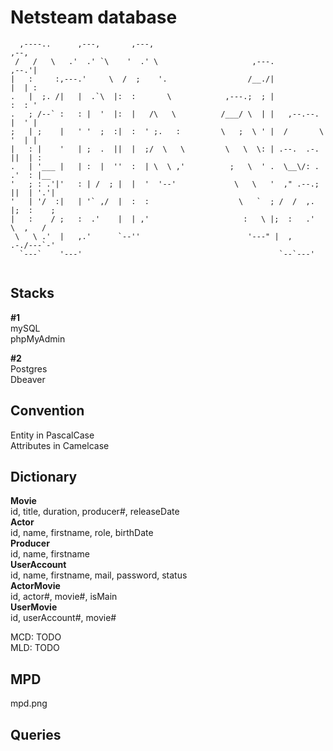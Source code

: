 # Netsteam database

```                                                                                                                                                                                 
  ,----..      ,---,       ,---,                                         ,--,    
 /   /   \   .'  .' `\    '  .' \                     ,---.            ,--.'|    
|   :     :,---.'     \  /  ;    '.                  /__./|            |  | :    
.   |  ;. /|   |  .`\  |:  :       \            ,---.;  ; |            :  : '    
.   ; /--` :   : |  '  |:  |   /\   \          /___/ \  | |   ,--.--.  |  ' |    
;   | ;    |   ' '  ;  :|  :  ' ;.   :         \   ;  \ ' |  /       \ '  | |    
|   : |    '   | ;  .  ||  |  ;/  \   \         \   \  \: | .--.  .-. ||  | :    
.   | '___ |   | :  |  ''  :  | \  \ ,'          ;   \  ' .  \__\/: . .'  : |__  
'   ; : .'|'   : | /  ; |  |  '  '--'             \   \   '  ," .--.; ||  | '.'| 
'   | '/  :|   | '` ,/  |  :  :                    \   `  ; /  /  ,.  |;  :    ; 
|   :    / ;   :  .'    |  | ,'                     :   \ |;  :   .'   \  ,   /  
 \   \ .'  |   ,.'      `--''                        '---" |  ,     .-./---`-'   
  `---`    '---'                                            `--`---'             
                                                                                 
```

## Stacks
**#1**  
mySQL  
phpMyAdmin  
  
**#2**  
Postgres  
Dbeaver  

## Convention
Entity in PascalCase  
Attributes in Camelcase

## Dictionary
**Movie**  
id, title, duration, producer#, releaseDate  
**Actor**  
id, name, firstname, role, birthDate  
**Producer**  
id, name, firstname  
**UserAccount**  
id, name, firstname, mail, password, status  
**ActorMovie**  
id, actor#, movie#, isMain  
**UserMovie**  
id, userAccount#, movie#  
  
MCD: TODO  
MLD: TODO  

## MPD
mpd.png

## Queries